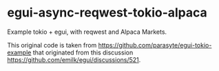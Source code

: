 # egui-async-reqwest-tokio-alpaca
Example tokio + egui, with reqwest and Alpaca Markets. 

This original code is taken from https://github.com/parasyte/egui-tokio-example that originated from this discussion https://github.com/emilk/egui/discussions/521. 



